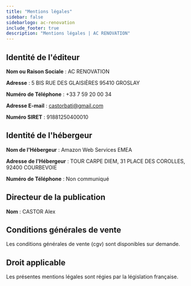 ```yaml
---
title: "Mentions légales"
sidebar: false
sidebarlogo: ac-renovation
include_footer: true
description: "Mentions légales | AC RENOVATION"
---
```


## Identité de l'éditeur

**Nom ou Raison Sociale** : AC RENOVATION

**Adresse** : 5 BIS RUE DES GLAISIÈRES 95410 GROSLAY

**Numéro de Téléphone** : +33 7 59 20 00 34

**Adresse E-mail** : [castorbati@gmail.com](mailto:castorbati@gmail.com)  

**Numéro SIRET** : 91881250400010

## Identité de l'hébergeur

**Nom de l'Hébergeur** : Amazon Web Services EMEA

**Adresse de l'Hébergeur** : TOUR CARPE DIEM, 31 PLACE DES COROLLES, 92400 COURBEVOIE

**Numéro de Téléphone** : Non communiqué

## Directeur de la publication

**Nom** : CASTOR Alex

## Conditions générales de vente

Les conditions générales de vente (cgv) sont disponibles sur demande.

## Droit applicable

Les présentes mentions légales sont régies par la législation française.
